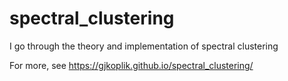 # spectral_clustering
I go through the theory and implementation of spectral clustering

For more, see https://gjkoplik.github.io/spectral_clustering/
